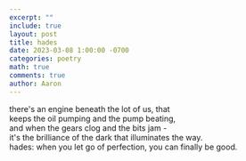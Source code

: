 ```yaml
---
excerpt: ""
include: true
layout: post
title: hades 
date: 2023-03-08 1:00:00 -0700
categories: poetry 
math: true
comments: true
author: Aaron
---
```


there's an engine beneath the lot of us, that  
keeps the oil pumping and the pump beating,  
and when the gears clog and the bits jam -  
it's the brilliance of the dark that illuminates the way.  
hades: when you let go of perfection, you can finally be good.
